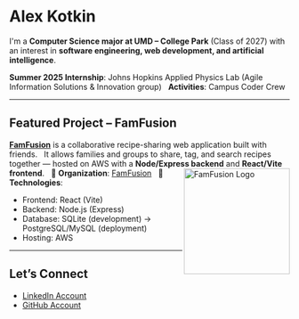 
# Alex Kotkin

I'm a **Computer Science major at UMD – College Park** (Class of 2027) with an interest in **software engineering, web development, and artificial intelligence**.  

**Summer 2025 Internship**: Johns Hopkins Applied Physics Lab (Agile Information Solutions & Innovation group)  
**Activities**: Campus Coder Crew

---

## Featured Project – FamFusion

[**FamFusion**](https://github.com/FamFusion) is a collaborative recipe-sharing web application built with friends.  
It allows families and groups to share, tag, and search recipes together — hosted on AWS with a **Node/Express backend** and **React/Vite frontend**.  
<img align="right" src="https://avatars.githubusercontent.com/u/233475703?s=400&u=85bffb3441278738dec83a6cb18286927e9229e1&v=4" width="190" alt="FamFusion Logo"/>
🔹 **Organization**: [FamFusion](https://github.com/FamFusion)  
🔹 **Technologies**: 
- Frontend: React (Vite)  
- Backend: Node.js (Express)  
- Database: SQLite (development) → PostgreSQL/MySQL (deployment)  
- Hosting: AWS  

---





## Let’s Connect
- [LinkedIn Account](https://www.linkedin.com/in/alex-kotkin-394713239/)  
- [GitHub Account](https://github.com/AlexKotkin)

